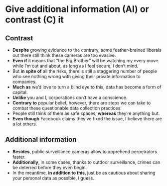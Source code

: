 # Give additional information (AI) or contrast (C) it

## Contrast

* **Despite** growing evidence to the contrary, some feather-brained liberals out there still think these cameras are too evasive. 
* **Even if** it means that “the Big Brother” will be watching my every move while I’m out and about, as long as I feel secure, I don’t mind.
* But **in spite of** all the risks, there is still a staggering number of people who see nothing wrong with giving their private information to companies.
* **Much as** we’d love to turn a blind eye to this, data has become a form of capital.
* **Unlike** you and I, corporations don’t have a conscience.
* **Contrary to** popular belief, however, there are steps we can take to combat these questionable data collection practices.
* People still think of them as safe spaces, **whereas** they’re anything but.
* **Even though** Facebook claims they’ve fixed the issue, I believe there are a lot others.

## Additional information

* **Besides**, public surveillance cameras allow to apprehend perpetrators faster.
* **Additionally**, in some cases, thanks to outdoor surveillance, crimes can be deterred before they even begin.
* In the meantime, **in addition to this**, just be as cautious about sharing your personal data as possible, I guess.

